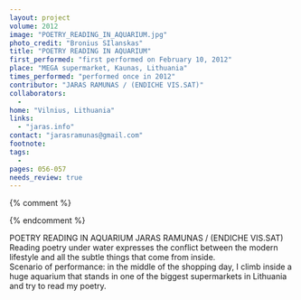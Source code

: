 ```yaml
---
layout: project
volume: 2012
image: "POETRY_READING_IN_AQUARIUM.jpg"
photo_credit: "Bronius SIlanskas"
title: "POETRY READING IN AQUARIUM"
first_performed: "first performed on February 10, 2012"
place: "MEGA supermarket, Kaunas, Lithuania"
times_performed: "performed once in 2012"
contributor: "JARAS RAMUNAS / (ENDICHE VIS.SAT)"
collaborators: 
  - 
home: "Vilnius, Lithuania"
links: 
  - "jaras.info"
contact: "jarasramunas@gmail.com"
footnote: 
tags: 
  - 
pages: 056-057
needs_review: true
---
```


{% comment %} 

{% endcomment %}

 POETRY READING IN AQUARIUM 
 JARAS RAMUNAS / (ENDICHE VIS.SAT) 
 Reading poetry under water expresses the conflict between the modern lifestyle and all the subtle things that come from inside.  
 Scenario of performance: in the middle of the shopping day, I climb inside a huge aquarium that stands in one of the biggest supermarkets in Lithuania and try to read my poetry.  
